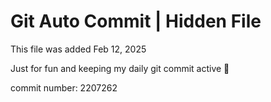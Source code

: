# Git Auto Commit | Hidden File

This file was added Feb 12, 2025

Just for fun and keeping my daily git commit active 🤪

commit number: 2207262
